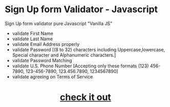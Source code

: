 # Sign Up form Validator - Javascript

Sign Up form validator pure Javascript "Vanilla JS"

* validate First Name
* validate Last Name
* validate Email Address properly
* validate Password [(8 to 32) characters including Uppercase,lowercase, Special character and Alphanumeric characters.]
* validate Password Matching 
* validate U.S. Phone Number [Accepting only these formats (123) 456-7890, 123-456-7890, 123.456.7890, 1234567890]
* validate agreeing on Terms of Service 

# <p align="center"> <b>[check it out](https://raad-altaie.github.io/Sign-Up-form-validator-Javascript) </b></p>
